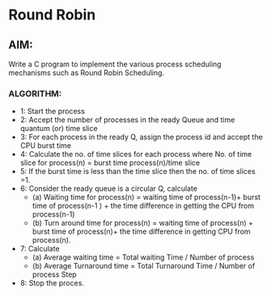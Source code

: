 # Round Robin

## AIM:
Write a C program to implement the various process scheduling mechanisms such as Round
Robin Scheduling.
 
### ALGORITHM:
- 1: Start the process
- 2: Accept the number of processes in the ready Queue and time quantum (or) time slice
- 3: For each process in the ready Q, assign the process id and accept the CPU burst time
- 4: Calculate the no. of time slices for each process where
     No. of time slice for process(n) = burst time process(n)/time slice
- 5: If the burst time is less than the time slice then the no. of time slices =1.
- 6: Consider the ready queue is a circular Q, calculate
  -    (a) Waiting time for process(n) = waiting time of process(n-1)+ burst time of process(n-1 ) +
        the time difference in getting the CPU from process(n-1)
  -    (b) Turn around time for process(n) = waiting time of process(n) + burst time of process(n)+ the
        time difference in getting CPU from process(n).
- 7: Calculate
  -    (a) Average waiting time = Total waiting Time / Number of process
  -    (b) Average Turnaround time = Total Turnaround Time / Number of process Step 
- 8: Stop the proces.
